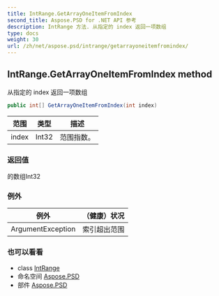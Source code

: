 ```yaml
---
title: IntRange.GetArrayOneItemFromIndex
second_title: Aspose.PSD for .NET API 参考
description: IntRange 方法. 从指定的 index 返回一项数组
type: docs
weight: 30
url: /zh/net/aspose.psd/intrange/getarrayoneitemfromindex/
---
```

## IntRange.GetArrayOneItemFromIndex method

从指定的 index 返回一项数组

```csharp
public int[] GetArrayOneItemFromIndex(int index)
```

| 范围 | 类型 | 描述 |
| --- | --- | --- |
| index | Int32 | 范围指数。 |

### 返回值

的数组Int32

### 例外

| 例外 | （健康）状况 |
| --- | --- |
| ArgumentException | 索引超出范围 |

### 也可以看看

* class [IntRange](../)
* 命名空间 [Aspose.PSD](../../intrange/)
* 部件 [Aspose.PSD](../../../)


